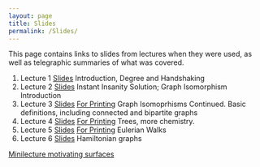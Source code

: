```yaml
---
layout: page
title: Slides
permalink: /Slides/
---
```


This page contains links to slides from lectures when they were used, as well as telegraphic summaries of what was covered.

1. Lecture 1 [Slides](../Slides/Lecture1.html) Introduction, Degree and Handshaking
2. Lecture 2 [Slides](../Slides/Lecture2.html) Instant Insanity Solution; Graph Isomorphism Introduction
3. Lecture 3 [Slides](../Slides/Lecture3.pdf) [For Printing](print_Lecture3.pdf) Graph Isomoprhisms Continued.  Basic definitions, including connected and bipartite graphs
4. Lecture 4 [Slides](../Slides/Lecture4.pdf) [For Printing](print_Lecture4.pdf) Trees, more chemistry.
5. Lecture 5 [Slides](../Slides/Lecture5.pdf) [For Printing](print_Lecture5.pdf) Eulerian Walks
5. Lecture 6 [Slides](../Slides/Lecture6.pdf)  Hamiltonian graphs



[Minilecture motivating surfaces](../Slides/SurfacesIntro.html)